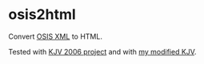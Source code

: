 # osis2html
Convert [OSIS XML](https://crosswire.org/osis/) to HTML.

Tested with [KJV 2006 project](https://www.crosswire.org/~dmsmith/kjv2006/) and with [my modified KJV](https://github.com/smoonen/bible).


